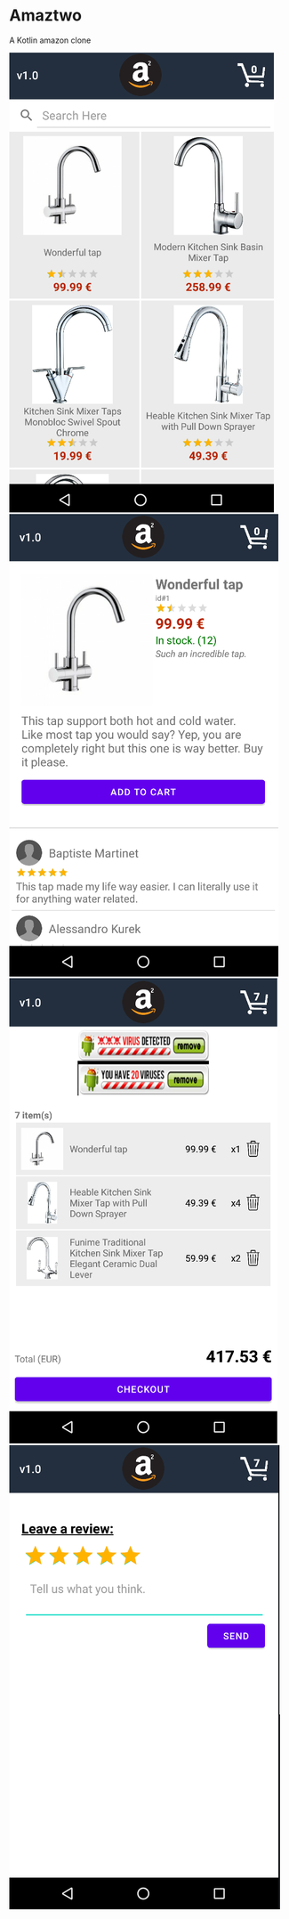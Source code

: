 # Amaztwo
A Kotlin amazon clone

![Menu](image.png?raw=true "Amazon")
![Menu](image2.PNG?raw=true "Amazon")
![Menu](image3.PNG?raw=true "Amazon")
![Menu](image5.PNG?raw=true "Amazon")
